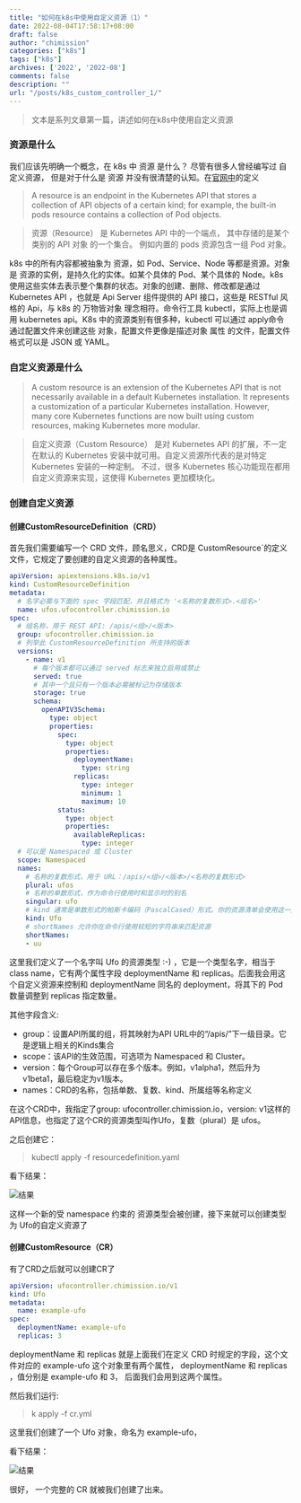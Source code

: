 ```yaml
---
title: "如何在k8s中使用自定义资源（1）"
date: 2022-08-04T17:58:17+08:00
draft: false
author: "chimission"
categories: ["k8s"]
tags: ["k8s"]
archives: ['2022', '2022-08']
comments: false
description: ""
url: "/posts/k8s_custom_controller_1/"
---
```

>文本是系列文章第一篇，讲述如何在k8s中使用自定义资源
 <!--more-->

### 资源是什么
我们应该先明确一个概念，在 k8s 中 资源 是什么？ 尽管有很多人曾经编写过 自定义资源， 但是对于什么是 资源 并没有很清楚的认知。在[官网中](https://kubernetes.io/docs/concepts/extend-kubernetes/api-extension/custom-resources/)的定义  
> A resource is an endpoint in the Kubernetes API that stores a collection of API objects of a certain kind; for example, the built-in pods resource contains a collection of Pod objects.  

> 资源（Resource） 是 Kubernetes API 中的一个端点， 其中存储的是某个类别的 API 对象 的一个集合。 例如内置的 pods 资源包含一组 Pod 对象。 

k8s 中的所有内容都被抽象为 资源，如 Pod、Service、Node 等都是资源。对象 是 资源的实例，是持久化的实体。如某个具体的 Pod、某个具体的 Node。k8s 使用这些实体去表示整个集群的状态。对象的创建、删除、修改都是通过  Kubernetes API ，也就是  Api Server 组件提供的 API 接口，这些是 RESTful 风格的 Api，与 k8s 的 万物皆对象 理念相符。命令行工具 kubectl，实际上也是调用 kubernetes api。K8s 中的资源类别有很多种，kubectl 可以通过 apply命令通过配置文件来创建这些 对象，配置文件更像是描述对象 属性 的文件，配置文件格式可以是 JSON 或 YAML。

### 自定义资源是什么
> A custom resource is an extension of the Kubernetes API that is not necessarily available in a default Kubernetes installation. It represents a customization of a particular Kubernetes installation. However, many core Kubernetes functions are now built using custom resources, making Kubernetes more modular.  

> 自定义资源（Custom Resource） 是对 Kubernetes API 的扩展，不一定在默认的 Kubernetes 安装中就可用。自定义资源所代表的是对特定 Kubernetes 安装的一种定制。 不过，很多 Kubernetes 核心功能现在都用自定义资源来实现，这使得 Kubernetes 更加模块化。

### 创建自定义资源
#### 创建CustomResourceDefinition（CRD）
首先我们需要编写一个 CRD 文件，顾名思义，CRD是 CustomResource`的定义文件，它规定了要创建的自定义资源的各种属性。  

```yaml
apiVersion: apiextensions.k8s.io/v1
kind: CustomResourceDefinition
metadata:
  # 名字必需与下面的 spec 字段匹配，并且格式为 '<名称的复数形式>.<组名>'
  name: ufos.ufocontroller.chimission.io
spec:
  # 组名称，用于 REST API: /apis/<组>/<版本>
  group: ufocontroller.chimission.io
  # 列举此 CustomResourceDefinition 所支持的版本
  versions:
    - name: v1
      # 每个版本都可以通过 served 标志来独立启用或禁止
      served: true
      # 其中一个且只有一个版本必需被标记为存储版本
      storage: true
      schema:
        openAPIV3Schema:
          type: object
          properties:
            spec:
              type: object
              properties:
                deploymentName:
                  type: string
                replicas:
                  type: integer
                  minimum: 1
                  maximum: 10
            status:
              type: object
              properties:
                availableReplicas:
                  type: integer
  # 可以是 Namespaced 或 Cluster
  scope: Namespaced
  names:
    # 名称的复数形式，用于 URL：/apis/<组>/<版本>/<名称的复数形式>
    plural: ufos
    # 名称的单数形式，作为命令行使用时和显示时的别名
    singular: ufo
    # kind 通常是单数形式的帕斯卡编码（PascalCased）形式。你的资源清单会使用这一形式。
    kind: Ufo
    # shortNames 允许你在命令行使用较短的字符串来匹配资源
    shortNames:
    - uu
```  
这里我们定义了一个名字叫 Ufo 的资源类型 :-) ，它是一个类型名字，相当于 class name，它有两个属性字段 deploymentName 和 replicas。后面我会用这个自定义资源来控制和 deploymentName 同名的 deployment，将其下的 Pod 数量调整到 replicas 指定数量。

其他字段含义: 
* group：设置API所属的组，将其映射为API URL中的“/apis/”下一级目录。它是逻辑上相关的Kinds集合
* scope：该API的生效范围，可选项为 Namespaced 和 Cluster。
* version：每个Group可以存在多个版本。例如，v1alpha1，然后升为v1beta1，最后稳定为v1版本。
* names：CRD的名称，包括单数、复数、kind、所属组等名称定义

在这个CRD中，我指定了group: ufocontroller.chimission.io，version: v1这样的API信息，也指定了这个CR的资源类型叫作Ufo，复数（plural）是 ufos。


之后创建它：
>kubectl apply -f resourcedefinition.yaml  

看下结果： 

![结果](https://images.chimission.cn/blog/get_ufo.png)  

这样一个新的受 namespace 约束的 资源类型会被创建，接下来就可以创建类型为 Ufo的自定义资源了

#### 创建CustomResource（CR）
有了CRD之后就可以创建CR了

```yaml
apiVersion: ufocontroller.chimission.io/v1
kind: Ufo
metadata:
  name: example-ufo
spec:
  deploymentName: example-ufo
  replicas: 3
```  
deploymentName 和 replicas 就是上面我们在定义 CRD 时规定的字段，这个文件对应的 example-ufo 这个对象里有两个属性， deploymentName 和 replicas ，值分别是 example-ufo 和 3， 后面我们会用到这两个属性。

然后我们运行:
> k apply -f cr.yml  

这里我们创建了一个 Ufo 对象，命名为 example-ufo， 

看下结果：  

![结果](https://images.chimission.cn/blog/examle-ufo.png)  

很好， 一个完整的 CR 就被我们创建了出来。  
